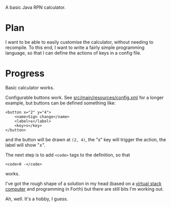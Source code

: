 A basic Java RPN calculator.

# Plan

I want to be able to easily customise the calculator, without needing to recompile.
To this end, I want to write a fairly simple programming language, so that I 
can define the actions of keys in a config file.

# Progress

Basic calculator works.

Configurable buttons work. See [src/main/resources/config.xml](config.xml)
for a longer example, but buttons can be defined something like:

    <button x="2" y="4">
        <name>Sign change</name>
        <label>±</label>
        <key>s</key>
    </button>

and the button will be drawn at `(2, 4)`, the "s" key will trigger the action,
the label will show "±". 

The next step is to add `<code>` tags to the definition, so that

    <code>0 -</code>

works.

I've got the rough shape of a solution in my head (based on a [virtual stack
computer](http://users.ece.cmu.edu/~koopman/stack_computers/sec3_2.html) and 
programming in Forth) but there are still bits I'm working out.

Ah, well. It's a hobby, I guess.

